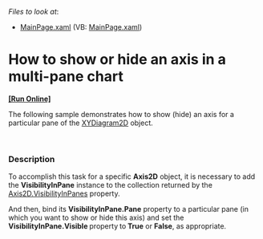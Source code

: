 <!-- default file list -->
*Files to look at*:

* [MainPage.xaml](./CS/SilverlightApplication1/MainPage.xaml) (VB: [MainPage.xaml](./VB/SilverlightApplication1/MainPage.xaml))
<!-- default file list end -->
# How to show or hide an axis in a multi-pane chart
<!-- run online -->
**[[Run Online]](https://codecentral.devexpress.com/e3841)**
<!-- run online end -->


<p>The following sample demonstrates how to show (hide) an axis for a particular pane of the <a href="http://help.devexpress.com/#Silverlight/clsDevExpressXpfChartsXYDiagram2Dtopic"><u>XYDiagram2D</u></a> object.</p><br />



<h3>Description</h3>

<p>To accomplish this task for a specific <strong>Axis2D</strong> object, it is necessary to add the <strong>VisibilityInPane</strong> instance to the collection returned by the <a href="http://help.devexpress.com/#Silverlight/DevExpressXpfChartsAxis2D_VisibilityInPanestopic"><u>Axis2D.VisibilityInPanes</u></a>  property. </p><p>And then, bind its <strong>VisibilityInPane.Pane</strong> property to a particular pane (in which you want to show or hide this axis) and set the <strong>VisibilityInPane.Visible </strong>property<strong> </strong>to<strong> True</strong> or <strong>False</strong>, as appropriate.</p><br />


<br/>


